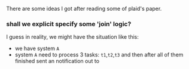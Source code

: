 There are some ideas I got after reading some of plaid's paper.

### shall we explicit specify some **'join'** logic?
I guess in reality, we might have the situation like this:
- we have system ```A```
- system ```A``` need to process 3 tasks: ```t1```,```t2```,```t3``` and then after all of them finished sent an notification out to 

